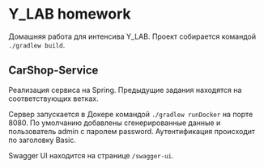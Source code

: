 Y_LAB homework
==============

Домашняя работа для интенсива Y_LAB.
Проект собирается командой `./gradlew build`.

CarShop-Service
---------------

Реализация сервиса на Spring. Предыдущие задания находятся на соответствующих ветках.

Сервер запускается в Докере командой `./gradlew runDocker` на порте 8080.
По умолчанию добавлены сгенерированные данные и пользователь admin с паролем password.
Аутентификация происходит по заголовку Basic.

Swagger UI находится на странице `/swagger-ui`.